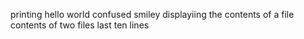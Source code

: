 printing hello world
confused smiley
displayiing the contents of a file
contents of two files
last ten lines
